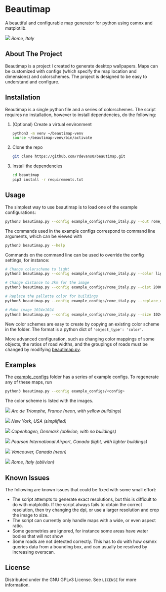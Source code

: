 
# Beautimap
A beautiful and configurable map generator for python using osmnx and matplotlib. 

![](/example_images/rome_italy.png)
*Rome, Italy*


## About The Project

Beautimap is a project I created to generate desktop wallpapers. 
Maps can be customized with configs (which specify the map location and dimensions) and colorschemes.
The project is designed to be easy to understand and configure. 



## Installation

Beautimap is a single python file and a series of colorschemes. The script requires no installation, however to install dependencies, do the following:

1. (Optional) Create a virtual environment
   ```sh
   python3 -m venv ~/beautimap-venv
   source ~/beautimap-venv/bin/activate
   ```
2. Clone the repo
   ```sh
   git clone https://github.com/rdevans0/beautimap.git
   ```
2. Install the dependencies
   ```sh
   cd beautimap
   pip3 install -r requirements.txt
   ```

   
## Usage

The simplest way to use beautimap is to load one of the example configurations:
```sh
python3 beautimap.py --config example_configs/rome_italy.py --out rome_italy.png
```

The commands used in the example configs correspond to command line arguments, which can be viewed with
```sh
python3 beautimap.py --help
```

Commands on the command line can be used to override the config settings, for instance:
```sh
# Change colorscheme to light
python3 beautimap.py --config example_configs/rome_italy.py --color light

# Change distance to 2km for the image
python3 beautimap.py --config example_configs/rome_italy.py --dist 2000

# Replace the pallette color for buildings
python3 beautimap.py --config example_configs/rome_italy.py --replace_color building yellow

# Make image 1024x1024
python3 beautimap.py --config example_configs/rome_italy.py --size 1024 1024
```

New color schemes are easy to create by copying an existing color scheme in the [](colorschemes) folder. 
The format is a python dict of `'object_type': 'color'`. 

More advanced configuration, such as changing color mappings of some objects, the ratios of road widths, and the groupings of roads must be changed by modifying [beautimap.py](beautimap.py).


## Examples
The [example_configs](example_configs) folder has a series of example configs. To regenerate any of these maps, run
```sh
python3 beautimap.py --config example_configs/<config>
```

The color scheme is listed with the images. 

![](/example_images/arc_de_triomphe_1024x1024.png)
*Arc de Triomphe, France (neon, with yellow buildings)*

![](/example_images/new_york_usa.png)
*New York, USA (simplified)*

![](/example_images/copenhagen_denmark.png)
*Copenhagen, Denmark (oblivion, with no buildings)*

![](/example_images/pearson_airport_canada.png)
*Pearson International Airport, Canada (light, with lighter buildings)*

![](/example_images/vancouver_canada_widescreen.png)
*Vancouver, Canada (neon)*

![](/example_images/rome_italy.png)
*Rome, Italy (oblivion)*


## Known Issues
The following are known issues that could be fixed with some small effort:

* The script attempts to generate exact resolutions, but this is difficult to do with matplotlib. If the script always fails to obtain the correct resolution, then try changing the dpi, or use a larger resolution and crop the image to size. 
* The script can currently only handle maps with a wide, or even aspect ratio.
* Some geometries are ignored, for instance some areas have water bodies that will not show
* Some roads are not detected correctly. This has to do with how osmnx queries data from a bounding box, and can usually be resolved by increasing overscan.


## License

Distributed under the GNU GPLv3 License. See `LICENSE` for more information.

